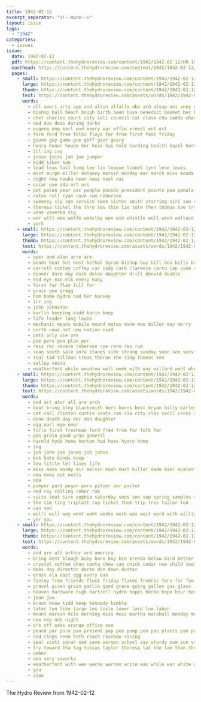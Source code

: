 ```yaml
---
title: 1942-02-12
excerpt_separator: "<!--more-->"
layout: issue
tags:
  - "1942"
categories:
  - issues
issue:
  date: 1942-02-12
  pdf: https://content.thehydroreview.com/content/1942/1942-02-12/HR-1942-02-12.pdf
  masthead: https://content.thehydroreview.com/content/1942/1942-02-12/masthead/HR-1942-02-12.jpg
  pages:
    - small: https://content.thehydroreview.com/content/1942/1942-02-12/small/HR-1942-02-12-01.jpg
      large: https://content.thehydroreview.com/content/1942/1942-02-12/large/HR-1942-02-12-01.jpg
      thumb: https://content.thehydroreview.com/content/1942/1942-02-12/thumbnails/HR-1942-02-12-01.jpg
      text: https://content.thehydroreview.com/assets/words/1942/1942-02-12/HR-1942-02-12-01.txt
      words:
        - all ameri arty age and alton alfalfa aba ard alsup ani aney ane are arthur ask
        - bishop ball beach bough birth been buys benedict basket ber bing baptist beers business battle blacksmith boy boys bridgeport
        - chet charles court city cali council cal clase cha caddo charter county ceo class church car clinton clyde carnegie corp cedar cone close collins churches
        - ded due does during darko
        - eugene eng earl end every ear effie ernest ent est
        - farm ford free folks floyd for from first fast friday
        - given guy game gue goff geer geary
        - henry honor house her heid has hold harding health hazel horn high held had hamilton hydro hai hume half
        - ill ing ivy
        - jesus joins jan joe jumper
        - kidd kiker kon
        - lead leas last long lee lin league lionel lynn lene lewis
        - most murph miller mahaney marvin monday mar march miss monda marine moore murphy mountain man mates mount matter mee
        - night new nowka near news neal nai
        - oscar oye oda ort ors
        - pat palen pear pac people pounds president points pea pamala page pie paper pastor pete
        - rates roll ryan rave rom roberson
        - sweeney sly son service swen sister smith starring siri sun sis sale school send she spake sar scout student simpson sever san see sunday second score spies
        - theresa tickel the thro tes thie tie tote then thomas tae try thee town triplett times troop takes tucker thomason taken
        - vene vaverka vig
        - war wilt wee wolfe woosley won win whistle well wren wallace wil was work winners with will wayne week
        - york
    - small: https://content.thehydroreview.com/content/1942/1942-02-12/small/HR-1942-02-12-02.jpg
      large: https://content.thehydroreview.com/content/1942/1942-02-12/large/HR-1942-02-12-02.jpg
      thumb: https://content.thehydroreview.com/content/1942/1942-02-12/thumbnails/HR-1942-02-12-02.jpg
      text: https://content.thehydroreview.com/assets/words/1942/1942-02-12/HR-1942-02-12-02.txt
      words:
        - aper and alan acre are
        - bonds beat but best bethel byram bishop buy bill bos bills barley bors bertha bay bank buck
        - carruth cottey coffey car cody card clarence carto can come caddo
        - dinner dure day duck deleo daughter drill donald double
        - end eye ean elk every easy
        - first far flax full for
        - grain gee gregg
        - him home hydro had her harvey
        - irr ing
        - john johnston
        - karlin keeping kidd karin keep
        - life leader long louie
        - mechanic means mobile mound mates mane mee millet may merry
        - north news not new nation nied
        - oats only oie ore
        - pae pere pea plan per
        - reis rec revere roberson rye reno res rue
        - sean south sale sora stands side strong sunday soon see service stockton sad seed stepp sill
        - teal tad tillman treat theron the ting thomas tee
        - valley vesta
        - weatherford while woodrow well week with way willard went wheat winners
    - small: https://content.thehydroreview.com/content/1942/1942-02-12/small/HR-1942-02-12-03.jpg
      large: https://content.thehydroreview.com/content/1942/1942-02-12/large/HR-1942-02-12-03.jpg
      thumb: https://content.thehydroreview.com/content/1942/1942-02-12/thumbnails/HR-1942-02-12-03.jpg
      text: https://content.thehydroreview.com/assets/words/1942/1942-02-12/HR-1942-02-12-03.txt
      words:
        - and art ator all are arch
        - beat bring bley blacksmith born burns best bryan billy barley buy
        - cat call clinton curtis coats can cia city clas cecil cross carl come car church cant cream coy
        - done death day der don daughter
        - egg earl ege emer
        - furlo first freshman ford fred from for folk far
        - gas grain good gran general
        - harold hyde hume horton had hoes hydro home
        - ing
        - jon john joe jones job johns
        - kuk kate kinds keep
        - lew little let lines life
        - miss mens money mir melvin mash most miller made mier mcalester members monday many murphy
        - new news not neels
        - oda
        - pumper part pegan para pitzer per pastor
        - red roy rolling reber rak
        - suits seat sire sophia saturday sous son sop spring samples sunday staple see sell second soon
        - the tim ting triplett top tickel them trip tres tailor tod
        - van ved
        - willi will way went want weeks work was wait word with williamson
        - yer you
    - small: https://content.thehydroreview.com/content/1942/1942-02-12/small/HR-1942-02-12-04.jpg
      large: https://content.thehydroreview.com/content/1942/1942-02-12/large/HR-1942-02-12-04.jpg
      thumb: https://content.thehydroreview.com/content/1942/1942-02-12/thumbnails/HR-1942-02-12-04.jpg
      text: https://content.thehydroreview.com/assets/words/1942/1942-02-12/HR-1942-02-12-04.txt
      words:
        - and are all arthur ard america
        - bring best blough baby born boy bie brenda below bird better bridgeport beans bath bel bottle brush blind bros box buy bar baptist britain
        - crystal coffee chun conta chew can chick cedar cee child coast canyon church corn
        - dees day director doren don down duster
        - ernst ela east egg every ean
        - finley from friends flock friday flakes fredric fern for foe foot
        - gravel given grain gatlin good grace going gallon gas glass
        - heaven hardware high hartzell hydro hopes henke hope hour honeywell
        - joan jou
        - kraut know kidd keep kennedy kimble
        - later lan like large les lisle lower lard low labor
        - mount marvin mile morning miss mess martha marshall monday means masi march more mash money may
        - now ney not night
        - ork off oaks orange office ose
        - pound par pure pan present pap pee pump pon pau plants pam pol per pet price pastor pounds
        - red rings reen roth reach rainbow rising
        - seal scott sarah sed save sermon school say sturdy sum sun stent salt still see sou set staring seen stock susi saturday supply store soap step sand sunday swift simple
        - try toward tha tag tobias taylor theresa tat the tam than them tar thing tindel teed tor
        - umber
        - ven very vaverka
        - weatherford with wes warne warren write was while war white warner wall west wish won wate will
        - you
        - zion
---
```


The Hydro Review from 1942-02-12

<!--more-->

